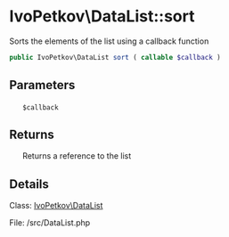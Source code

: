 # IvoPetkov\DataList::sort

Sorts the elements of the list using a callback function 

```php
public IvoPetkov\DataList sort ( callable $callback )
```

## Parameters

&nbsp;&nbsp;&nbsp;&nbsp;&nbsp;&nbsp;`$callback`

## Returns

&nbsp;&nbsp;&nbsp;&nbsp;&nbsp;&nbsp;Returns a reference to the list

## Details

Class: [IvoPetkov\DataList](ivopetkov.datalist.class.md)

File: /src/DataList.php


